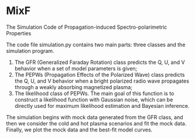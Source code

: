 # MixF
The Simulation Code of Propagation-induced Spectro-polarimetric Properties

The code file simulation.py contains two main parts: three classes and the simulation program.

1. The GFR (Generalized Faraday Rotation) class predicts the Q, U, and V behavior when a set of model parameters is given;
2. The PEPWs (Propagation Effects of the Polarized Wave) class predicts the Q, U, and V behavior when a bright polarized radio wave propagates through a weakly absorbing magnetized plasma;
3. The likelihood class of PEPWs. The main goal of this function is to construct a likelihood function with Gaussian noise, which can be directly used for maximum likelihood estimation and Bayesian inference.

The simulation begins with mock data generated from the GFR class, and then we consider the cold and hot plasma scenarios and fit the mock data. Finally, we plot the mock data and the best-fit model curves.

